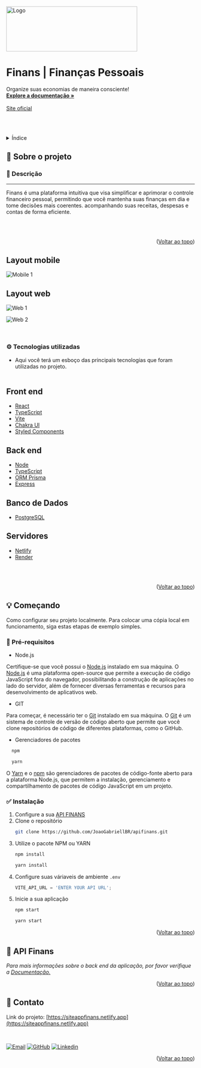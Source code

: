 <a name="readme-top"></a>
<!-- PROJECT LOGO -->
<br />
<div align="start">
  <a href="https://github.com/JoaoGabriellBR/reactnotes/assets/88870257/2de7e75e-619b-40d3-ad59-47b145e7ee73">
    <img src="https://github.com/JoaoGabriellBR/reactnotes/assets/88870257/2de7e75e-619b-40d3-ad59-47b145e7ee73" alt="Logo" width="350" height="120">
  </a>

  <h1 align="start">Finans | Finanças Pessoais</h1>

  <p align="start">
    Organize suas economias de maneira consciente!
    <br />
    <a href="https://github.com/JoaoGabriellBR/finans"><strong>Explore a documentação »</strong></a>
    <br />
    <br />
    <a href="https://siteappfinans.netlify.app">Site oficial</a>
  </p>
</div>

<!-- TABLE OF CONTENTS -->
<br><br>
<details>
  <summary>Índice</summary>
  <ol>
    <li>
      <a href="#sobre-o-projeto">Sobre o projeto</a>
      <ul>
        <li><a href="#descrição">Descrição</a></li>
        <li><a href="#tecnologias-utilizadas">Tecnologias utilizadas</a></li>
        <li><a href="#api">API</a></li>
      </ul>
    </li>
    <li>
      <a href="#começando">Começando</a>
      <ul>
        <li><a href="#pré-requisitos">Pré-requisitos</a></li>
        <li><a href="#instalação">Instalação</a></li>
      </ul>
    </li>
    <li><a href="#contato">Contato</a></li>
    <li><a href="#agradecimentos">Agradecimentos</a></li>
  </ol>
</details>


<!-- ABOUT THE PROJECT -->
## <h2 id="sobre-o-projeto">🧐 Sobre o projeto</h2>

### <h3 id="descrição">📝 Descrição</h1>

<hr> 
Finans é uma plataforma intuitiva que visa simplificar e aprimorar o controle financeiro pessoal, permitindo que você mantenha suas finanças em dia e tome decisões mais coerentes. acompanhando suas receitas, despesas e contas de forma eficiente.

<br> <br>
<p align="right">(<a href="#readme-top">Voltar ao topo</a>)</p>

## Layout mobile
![Mobile 1](https://github.com/JoaoGabriellBR/reactnotes/assets/88870257/37b3c58f-2468-47bf-8d28-e30e6cb94d73)


## Layout web
![Web 1](https://github.com/JoaoGabriellBR/reactnotes/assets/88870257/ee053d08-c1da-4dcc-9eed-83db3176b2c7)


![Web 2](https://user-images.githubusercontent.com/88870257/236104148-ab64bcaa-c171-4f4c-b25e-4a2620273332.png)


<br>
<h3 id="tecnologias-utilizadas">⚙️ Tecnologias utilizadas</h3>

* Aqui você terá um esboço das principais tecnologias que foram utilizadas no projeto.
 <br> <br>
 
 ## Front end
- [React](https://reactjs.org/)
- [TypeScript](https://www.typescriptlang.org)
- [Vite](https://vitejs.dev/)
- [Chakra UI](https://chakra-ui.com)
- [Styled Components](https://styled-components.com/)

## Back end
- [Node](https://nodejs.org)
- [TypeScript](https://www.typescriptlang.org)
- [ORM Prisma](https://www.prisma.io)
- [Express](https://expressjs.com/pt-br)
  
## Banco de Dados
- [PostgreSQL](https://www.postgresql.org)

## Servidores 
* [Netlify](https://www.netlify.com)
* [Render](https://www.render.com)
  
</div> <br> <br>

<p align="right">(<a href="#readme-top">Voltar ao topo</a>)</p>

<!-- GETTING STARTED -->
## <h2 id="começando">💡 Começando</h2>

Como configurar seu projeto localmente. Para colocar uma cópia local em funcionamento, siga estas etapas de exemplo simples.

### 📌 Pré-requisitos

* Node.js

Certifique-se que você possui o <a href="https://nodejs.org">Node.js</a> instalado em sua máquina. O <a href="https://nodejs.org">Node.js</a> é uma plataforma open-source que permite a execução de código JavaScript fora do navegador, possibilitando a construção de aplicações no lado do servidor, além de fornecer diversas ferramentas e recursos para desenvolvimento de aplicativos web.

* GIT

Para começar, é necessário ter o <a href="https://git-scm.com/">Git</a> instalado em sua máquina. O <a href="https://git-scm.com/">Git</a> é um sistema de controle de versão de código aberto que permite que você clone repositórios de código de diferentes plataformas, como o GitHub.

* Gerenciadores de pacotes

 ```sh
   npm

   yarn
   ```
O <a href="https://yarnpkg.com/">Yarn</a>  e o <a href="https://www.npmjs.com/">npm</a>  são gerenciadores de pacotes de código-fonte aberto para a plataforma Node.js, que permitem a instalação, gerenciamento e compartilhamento de pacotes de código JavaScript em um projeto.
<br>
<h3 id="instalação">✅ Instalação</h3>

1. Configure a sua [API FINANS](https://github.com/JoaoGabriellBR/apifinans)
2. Clone o repositório
   ```sh
   git clone https://github.com/JoaoGabriellBR/apifinans.git
   ```
3. Utilize o pacote NPM ou YARN
   ```sh
   npm install

   yarn install
   ```
4. Configure suas váriaveis de ambiente `.env`
   ```js
   VITE_API_URL = 'ENTER YOUR API URL';
   ```
5. Inicie a sua aplicação
   ```js
   npm start

   yarn start
   ```
   
<p align="right">(<a href="#readme-top">Voltar ao topo</a>)</p>

<!-- USAGE EXAMPLES -->
## <h2 id="api"> 🚀 API Finans </h2>

_Para mais informações sobre o back end da aplicação, por favor verifique a [Documentação.](https://github.com/JoaoGabriellBR/apifinans)_

<p align="right">(<a href="#readme-top">Voltar ao topo</a>)</p>


<!-- CONTACT -->
## <h2 id="contato">📧 Contato</h2>

Link do projeto: [https://siteappfinans.netlify.app](https://siteappfinans.netlify.app)

<br>

[![Email][Email]][Email-url]
[![GitHub][GitHub]][GitHub-url]
[![Linkedin][Linkedin]][Linkedin-url]

<p align="right">(<a href="#readme-top">Voltar ao topo</a>)</p>

<!-- MARKDOWN LINKS & IMAGES -->
[Email]: https://img.shields.io/badge/-gmail-black.svg?style=for-the-badge&logo=gmail&colorB=555
[Email-url]: joaoname9@gmail.com

[GitHub]: https://img.shields.io/badge/GitHub-0769AD?style=for-the-badge&logo=github&logoColor=white
[GitHub-url]: https://github.com/JoaoGabriellBR

[Linkedin]: https://img.shields.io/badge/-LinkedIn-black.svg?style=for-the-badge&logo=linkedin&colorB=555
[Linkedin-url]: https://www.linkedin.com/in/joaogabriel-silva

